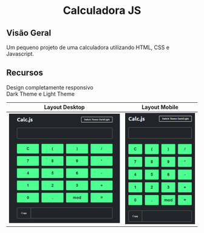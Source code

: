 <h1 align="center">
Calculadora JS
</h1>

## Visão Geral

Um pequeno projeto de uma calculadora utilizando HTML, CSS e Javascript. 

## Recursos

Design completamente responsivo
<br>
Dark Theme e Light Theme

| Layout Desktop  |  Layout Mobile  |
| --------------- | --------------- |
|  <img src="https://github.com/Alerodrigues11/Calculadora-JS/blob/main/img/layout-desktop.png"> |  <img src="https://github.com/Alerodrigues11/Calculadora-JS/blob/main/img/layout-mobile.png"> |



